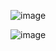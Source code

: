 ![image](https://github.com/binh2203/QuanLyHieuSach/assets/85047057/9491d5ec-261e-40fb-a809-855f32206cb4)

![image](https://github.com/binh2203/QuanLyHieuSach/assets/85047057/66e5c381-76f9-4962-8e24-06c2c259b3f6)

